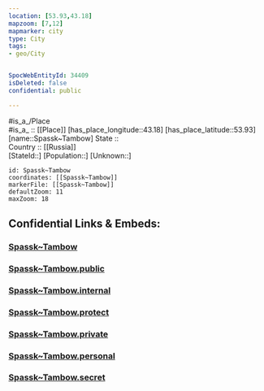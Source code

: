 ```yaml
---
location: [53.93,43.18] 
mapzoom: [7,12] 
mapmarker: city 
type: City
tags:
- geo/City


SpocWebEntityId: 34409
isDeleted: false
confidential: public

---
```

#is_a_/Place  
#is_a_ :: [[Place]] 
[has_place_longitude::43.18] 
[has_place_latitude::53.93] 
[name::Spassk~Tambow] 
State ::  
Country :: [[Russia]]  
[StateId::] 
[Population::] 
[Unknown::] 


```leaflet
id: Spassk~Tambow
coordinates: [[Spassk~Tambow]] 
markerFile: [[Spassk~Tambow]] 
defaultZoom: 11 
maxZoom: 18
```


## Confidential Links & Embeds: 

### [Spassk~Tambow](/_Standards/Earth/Continent/Europe/Europe~East/Russia/Russia~Volga/Penza_Oblast/City/Spassk~Tambow.md) 

### [Spassk~Tambow.public](/_public/Earth/Continent/Europe/Europe~East/Russia/Russia~Volga/Penza_Oblast/City/Spassk~Tambow.public.md) 

### [Spassk~Tambow.internal](/_internal/Earth/Continent/Europe/Europe~East/Russia/Russia~Volga/Penza_Oblast/City/Spassk~Tambow.internal.md) 

### [Spassk~Tambow.protect](/_protect/Earth/Continent/Europe/Europe~East/Russia/Russia~Volga/Penza_Oblast/City/Spassk~Tambow.protect.md) 

### [Spassk~Tambow.private](/_private/Earth/Continent/Europe/Europe~East/Russia/Russia~Volga/Penza_Oblast/City/Spassk~Tambow.private.md) 

### [Spassk~Tambow.personal](/_personal/Earth/Continent/Europe/Europe~East/Russia/Russia~Volga/Penza_Oblast/City/Spassk~Tambow.personal.md) 

### [Spassk~Tambow.secret](/_secret/Earth/Continent/Europe/Europe~East/Russia/Russia~Volga/Penza_Oblast/City/Spassk~Tambow.secret.md)


